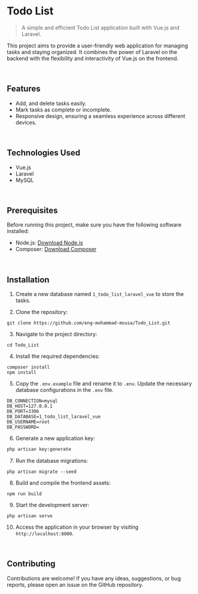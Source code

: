 
# Todo List

> A simple and efficient Todo List application built with Vue.js and Laravel.

This project aims to provide a user-friendly web application for managing tasks and staying organized. It combines the power of Laravel on the backend with the flexibility and interactivity of Vue.js on the frontend.

<br>

## Features

- Add, and delete tasks easily.
- Mark tasks as complete or incomplete.
- Responsive design, ensuring a seamless experience across different devices.

<br>

## Technologies Used

- Vue.js
- Laravel
- MySQL

<br>    


## Prerequisites

Before running this project, make sure you have the following software installed:

- Node.js: [Download Node.js](https://nodejs.org)
- Composer: [Download Composer](https://getcomposer.org)

<br> 

## Installation

1. Create a new database named `1_todo_list_laravel_vue` to store the tasks.

2. Clone the repository:

```
git clone https://github.com/eng-mohammad-mousa/Todo_List.git
```

3. Navigate to the project directory:

```
cd Todo_List
```

4. Install the required dependencies:

```
composer install
npm install
```

5.  Copy the `.env.example` file and rename it to `.env`. Update the necessary database configurations in the `.env` file.
```dotenv
DB_CONNECTION=mysql
DB_HOST=127.0.0.1
DB_PORT=3306
DB_DATABASE=1_todo_list_laravel_vue
DB_USERNAME=root
DB_PASSWORD=
```

6. Generate a new application key:
```bash
php artisan key:generate
```
   
7. Run the database migrations:

```
php artisan migrate --seed
```

8. Build and compile the frontend assets:

```
npm run build
```

9. Start the development server:

```
php artisan serve
```

10. Access the application in your browser by visiting `http://localhost:8000`.

<br>

## Contributing

Contributions are welcome! If you have any ideas, suggestions, or bug reports, please open an issue on the GitHub repository.
